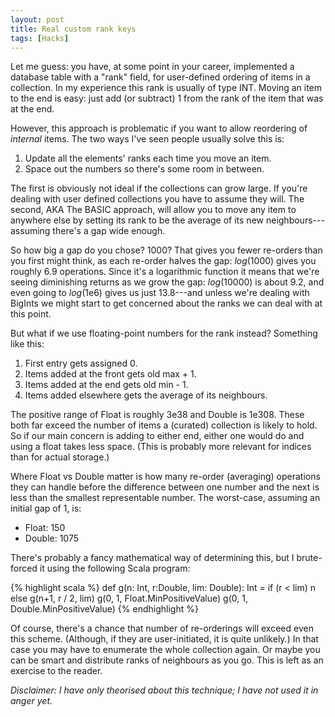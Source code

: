 ```yaml
---
layout: post
title: Real custom rank keys
tags: [Hacks]
---
```


Let me guess: you have, at some point in your career, implemented a database table with a
"rank" field, for user-defined ordering of items in a collection. In my experience this
rank is usually of type INT. Moving an item to the end is easy: just add (or subtract) 1
from the rank of the item that was at the end.

However, this approach is problematic if you want to allow reordering of *internal* items.
The two ways I've seen people usually solve this is:

1. Update all the elements' ranks each time you move an item.
2. Space out the numbers so there's some room in between.

The first is obviously not ideal if the collections can grow large. If you're dealing with
user defined collections you have to assume they will. The second, AKA The BASIC approach,
will allow you to move any item to anywhere else by setting its rank to be the average of
its new neighbours---assuming there's a gap wide enough.

So how big a gap do you chose? 1000? That gives you fewer re-orders than you first might
think, as each re-order halves the gap: *log*(1000) gives you roughly 6.9 operations.
Since it's a logarithmic function it means that we're seeing diminishing returns as we
grow the gap: *log*(10000) is about 9.2, and even going to *log*(1e6) gives us just
13.8---and unless we're dealing with BigInts we might start to get concerned about the
ranks we can deal with at this point.

But what if we use floating-point numbers for the rank instead? Something like this:

1. First entry gets assigned 0.
2. Items added at the front gets old max + 1.
3. Items added at the end gets old min - 1.
4. Items added elsewhere gets the average of its neighbours.

The positive range of Float is roughly 3e38 and Double is 1e308. These both far exceed the
number of items a (curated) collection is likely to hold. So if our main concern is adding
to either end, either one would do and using a float takes less space. (This is probably
more relevant for indices than for actual storage.)

Where Float vs Double matter is how many re-order (averaging) operations they can handle
before the difference between one number and the next is less than the smallest
representable number. The worst-case, assuming an initial gap of 1, is:

- Float: 150
- Double: 1075

There's probably a fancy mathematical way of determining this, but I brute-forced it using
the following Scala program:

{% highlight scala %}
def g(n: Int, r:Double, lim: Double): Int
    = if (r < lim) n else g(n+1, r / 2, lim)
g(0, 1, Float.MinPositiveValue)
g(0, 1, Double.MinPositiveValue)
{% endhighlight %}

Of course, there's a chance that number of re-orderings will exceed even this scheme.
(Although, if they are user-initiated, it is quite unlikely.) In that case you may have to
enumerate the whole collection again. Or maybe you can be smart and distribute ranks of
neighbours as you go. This is left as an exercise to the reader.

*Disclaimer: I have only theorised about this technique; I have not used it in anger yet.*
